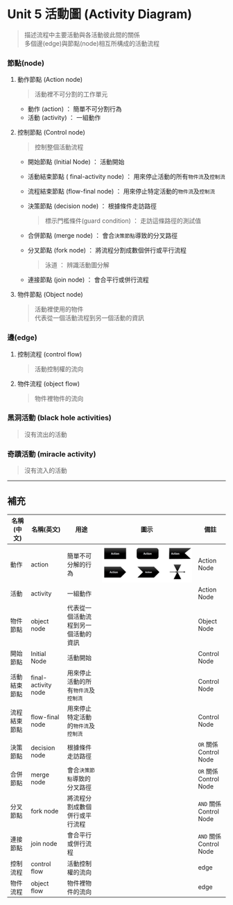 # Unit 5 活動圖 (Activity Diagram)

> 描述流程中主要活動與各活動彼此間的關係<br>
> 多個邊(edge)與節點(node)相互所構成的活動流程

### 節點(node)
1.  動作節點 (Action node)
    > 活動裡不可分割的工作單元

    * 動作 (action) ： 簡單不可分割行為
    * 活動 (activity) ： 一組動作

2.  控制節點 (Control node)
    > 控制整個活動流程

    * 開始節點 (Initial Node) ： 活動開始
    * 活動結束節點 ( final-activity node) ： 用來停止活動的所有`物件流`及`控制流`
    * 流程結束節點 (flow-final node) ： 用來停止特定活動的`物件流`及`控制流`
    * 決策節點 (decision node) ： 根據條件走訪路徑
         > 標示門檻條件(guard condition) ： 走訪這條路徑的測試值

    * 合併節點 (merge node) ： 會合`決策節點`導致的分叉路徑
    * 分叉節點 (fork node) ： 將流程分割成數個併行或平行流程
        > 泳道 ： 辨識活動圖分解

    * 連接節點 (join node) ： 會合平行或併行流程

3. 物件節點 (Object node)
    > 活動裡使用的物件 <br>
    > 代表從一個活動流程到另一個活動的資訊

### 邊(edge)
1. 控制流程 (control flow)
    > 活動控制權的流向

2. 物件流程 (object flow)
    > 物件裡物件的流向

### 黑洞活動 (black hole activities)
> 沒有流出的活動

### 奇蹟活動 (miracle activity)
> 沒有流入的活動

----
## 補充

| 名稱(中文) | 名稱(英文) | 用途 | 圖示 | 備註 |
|---|---|---|---|---|
| 動作 | action | 簡單不可分解的行為| ![ActivityImage](images/activity.png) | Action Node |
| 活動 | activity | 一組動作 |  | Action Node |
| 物件節點 | object node | 代表從一個活動流程到另一個活動的資訊 |  | Object Node |
| 開始節點 | Initial Node |  活動開始 | | Control Node  |
| 活動結束節點 |  final-activity node |  用來停止活動的所有`物件流`及`控制流` | |   Control Node |
| 流程結束節點 | flow-final node | 用來停止特定活動的`物件流`及`控制流` | | Control Node |
| 決策節點 | decision node | 根據條件走訪路徑 |  | `OR` 關係 <br> Control Node |
| 合併節點 | merge node | 會合`決策節點`導致的分叉路徑 |  | `OR` 關係 <br> Control Node |
| 分叉節點 | fork node |  將流程分割成數個併行或平行流程 |  | `AND` 關係 <br> Control Node |
| 連接節點 | join node | 會合平行或併行流程 |  | `AND` 關係 <br> Control Node |
| 控制流程 | control flow | 活動控制權的流向 |  | edge |
| 物件流程 | object flow | 物件裡物件的流向 |  | edge |



